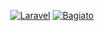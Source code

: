 <p align="center">
    <a href="https://laravel.com"><img src="https://laravel.com/img/logotype.min.svg" alt="Laravel"></a>
    <a href="https://bagisto.com"><img src="https://bagisto.com/wp-content/themes/bagisto/images/logo.png" alt="Bagiato"></a>
</p>
